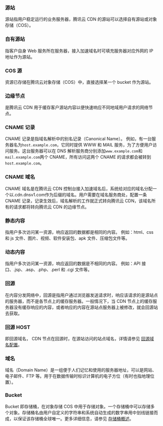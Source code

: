 
### 源站
源站指用户稳定运行的业务服务器，腾讯云 CDN 的源站可以选择自有源站或对象存储（COS）。

### 自有源站
指客户自身 Web 服务所在服务器，接入加速域名时可填充服务器对应外网的 IP 地址作为源站。

### COS 源
资源已存储在腾讯云对象存储（COS）中，直接选择某一个 bucket 作为源站。

### 边缘节点
是腾讯云 CDN 用于缓存客户源站内容以便快速响应不同地域用户请求的网络节点。

### CNAME 记录
CNAME 记录是指域名解析中的别名记录（Canonical Name）。
例如，有一台服务器名为`host.example.com`，它同时提供 WWW 和 MAIL 服务，为了方便用户访问服务。这台服务器可以在 DNS 解析服务商分别添加`www.example.com`和`mail.example.com`两个 CNAME，所有访问这两个 CNAME 的请求都会被转到`host.example.com`。

### CNAME 域名
CNAME 域名是在腾讯云 CDN 控制台接入加速域名后，系统给对应的域名分配一个以.cdn.dnsv1.com作为后缀的域名。用户需要在域名服务商处，配置一条 CNAME 记录，记录生效后，域名解析的工作就正式转向腾讯云 CDN，该域名所有的请求都将转向腾讯云 CDN 的边缘节点。

### 静态内容
指用户多次访问某一资源，响应返回的数据都是相同的内容。
例如：html、css 和 js 文件、图片、视频、软件安装包、apk 文件、压缩包文件等。

### 动态内容
指用户多次访问某一资源，响应返回的数据是不相同的内容。
例如：API 接口、.jsp、.asp、.php、.perl 和 .cgi 文件等。

### 回源
在内容分发网络中，回源是指用户通过浏览器发送请求时，响应该请求的是源站点的服务器，而不是各节点上的缓存服务器。一般情况下，当 CDN 节点上的缓存服务器没有缓存响应的内容，或者响应的内容在源站点服务器上被修改，就会回源站去获取。

### 回源 HOST
即回源域名， CDN 节点在回源时，在源站访问的站点域名，详情请参见 [回源域名配置](https://cloud.tencent.com/document/product/228/41334#exp)。

### 域名
域名（Domain Name）是一组便于人们记忆和使用的服务器地址，可以是网站、电子邮件、FTP 等。用于在数据传输时标识计算机的电子方位（有时也指地理位置）。


### Bucket
Bucket 即存储桶，在对象存储 COS 中用于存储对象。一个存储桶中可以存储多个对象。存储桶名由用户自定义的字符串和系统自动生成的数字串用中划线链接而成，以保证该存储桶全球唯一。更多详细信息，请参见 [存储桶概述](https://cloud.tencent.com/document/product/436/13312)。
